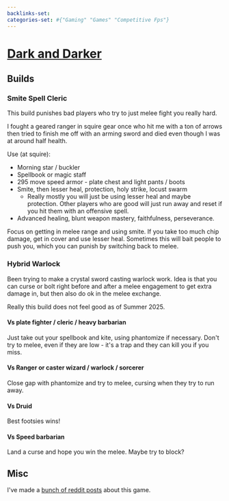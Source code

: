 ```yaml
---
backlinks-set: 
categories-set: #{"Gaming" "Games" "Competitive Fps"}
---
```

# [Dark and Darker](https://www.darkanddarker.com/)

## Builds

### Smite Spell Cleric

This build punishes bad players who try to just melee fight you really hard.

I fought a geared ranger in squire gear once who hit me with a ton of arrows
then tried to finish me off with an arming sword and died even though I was at
around half health.

Use (at squire):

 - Morning star / buckler
 - Spellbook or magic staff
 - 295 move speed armor - plate chest and light pants / boots
 - Smite, then lesser heal, protection, holy strike, locust swarm
   - Really mostly you will just be using lesser heal and maybe protection.
     Other players who are good will just run away and reset if you hit them
     with an offensive spell.
 - Advanced healing, blunt weapon mastery, faithfulness, perseverance.

Focus on getting in melee range and using smite.
If you take too much chip damage, get in cover and use lesser heal.
Sometimes this will bait people to push you, which you can punish by switching
back to melee.

### Hybrid Warlock

Been trying to make a crystal sword casting warlock work.
Idea is that you can curse or bolt right before and after a melee engagement to
get extra damage in, but then also do ok in the melee exchange.

Really this build does not feel good as of Summer 2025.

#### Vs plate fighter / cleric / heavy barbarian

Just take out your spellbook and kite, using phantomize if necessary.
Don't try to melee, even if they are low - it's a trap and they can kill you if
you miss.

#### Vs Ranger or caster wizard / warlock / sorcerer

Close gap with phantomize and try to melee, cursing when they try to run away.

#### Vs Druid

Best footsies wins!

#### Vs Speed barbarian

Land a curse and hope you win the melee.  Maybe try to block?

## Misc

I've made a [bunch of reddit
posts](https://www.reddit.com/user/a-curious-crow/search/?q=darkanddarker&cId=8a33d130-1208-4e92-9ee1-2ebb42d05766&iId=894256b8-cde2-488c-b5e1-24c83062e550&sort=new)
about this game.
